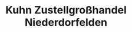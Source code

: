 ---
title: "Kuhn Zustellgroßhandel Niederdorfelden"
url: /niederdorfelden/kuhn-zustellgrosshandel-niederdorfelden/
shop: Großhandel
---